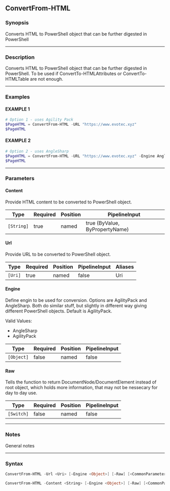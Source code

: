 ConvertFrom-HTML
----------------




### Synopsis
Converts HTML to PowerShell object that can be further digested in PowerShell



---


### Description

Converts HTML to PowerShell object that can be further digested in PowerShell.
To be used if ConvertTo-HTMLAttributes or ConvertTo-HTMLTable are not enough.



---


### Examples
#### EXAMPLE 1
```PowerShell
# Option 1 - uses Agility Pack
$PageHTML = ConvertFrom-HTML -URL "https://www.evotec.xyz"
$PageHTML
```

#### EXAMPLE 2
```PowerShell
# Option 2 - uses AngleSharp
$PageHTML = ConvertFrom-HTML -URL "https://www.evotec.xyz" -Engine AngleSharp
$PageHTML
```



---


### Parameters
#### **Content**

Provide HTML content to be converted to PowerShell object.






|Type      |Required|Position|PipelineInput                 |
|----------|--------|--------|------------------------------|
|`[String]`|true    |named   |true (ByValue, ByPropertyName)|



#### **Url**

Provide URL to be converted to PowerShell object.






|Type   |Required|Position|PipelineInput|Aliases|
|-------|--------|--------|-------------|-------|
|`[Uri]`|true    |named   |false        |Uri    |



#### **Engine**

Define engin to be used for conversion. Options are AgilityPack and AngleSharp.
Both do similar stuff, but slightly in different way giving different PowerShell objects.
Default is AgilityPack.



Valid Values:

* AngleSharp
* AgilityPack






|Type      |Required|Position|PipelineInput|
|----------|--------|--------|-------------|
|`[Object]`|false   |named   |false        |



#### **Raw**

Tells the function to return DocumentNode/DocumentElement instead of root object, which holds more information, that may not be nessecary for day to day use.






|Type      |Required|Position|PipelineInput|
|----------|--------|--------|-------------|
|`[Switch]`|false   |named   |false        |





---


### Notes
General notes



---


### Syntax
```PowerShell
ConvertFrom-HTML -Url <Uri> [-Engine <Object>] [-Raw] [<CommonParameters>]
```
```PowerShell
ConvertFrom-HTML -Content <String> [-Engine <Object>] [-Raw] [<CommonParameters>]
```
